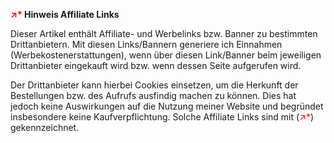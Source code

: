 **<span style="color: red;">↗*</span> Hinweis Affiliate Links**

Dieser Artikel enthält Affiliate- und Werbelinks bzw. Banner zu bestimmten Drittanbietern. Mit diesen Links/Bannern generiere ich Einnahmen (Werbekostenerstattungen), wenn über diesen Link/Banner beim jeweiligen Drittanbieter eingekauft wird bzw. wenn dessen Seite aufgerufen wird.

Der Drittanbieter kann hierbei Cookies einsetzen, um die Herkunft der Bestellungen bzw. des Aufrufs ausfindig machen zu können. Dies hat jedoch keine Auswirkungen auf die Nutzung meiner Website und begründet insbesondere keine Kaufverpflichtung. Solche Affiliate Links sind mit (<span style="color: red;">↗*</span>) gekennzeichnet.

[Amazon]: https://amzn.to/2NeZBMW "Wettys Amazon Affiliate Link"
[Nikon D750]: https://www.amazon.de/gp/product/B00NINZLKK/ref=as_li_qf_asin_il_tl?ie=UTF8&tag=wetty-21&creative=6742&linkCode=as2&creativeASIN=B00NINZLKK&linkId=80eb8b3f46e2a11c8c2b0ac46328af01 "Nikon D750 SLR-Digitalkamera (24,3 Megapixel, 8,1 cm (3,2 Zoll) Display, HDMI, USB 2.0) nur Gehäuse schwarz"
[Nikon Coolpix A]: https://www.amazon.de/gp/product/B00BPMIJOG/ref=as_li_qf_asin_il_tl?ie=UTF8&tag=wetty-21&creative=6742&linkCode=as2&creativeASIN=B00BPMIJOG&linkId=22ca256d1b4e85cd1935e20d26cad095 "Nikon Coolpix A Digitalkamera (16 Megapixel, 7,6 cm (3 Zoll) LCD-Display, 28mm Weitwinkelobjektiv, Lichtstärke 1:2,8, Full HD Video) titan silber"
[Nikon D7200]: https://amzn.to/2SAHVbO "Nikon D7200 SLR-Digitalkamera (24 Megapixel, 8 cm (3,2 Zoll) LCD-Display, Wi-Fi, NFC, Full-HD-Video) nur Kameragehäuse schwarz"
[Nikon Z6]: https://amzn.to/3LvTrAN "Nikon Z 6 Spiegellose Vollformat-Kamera (24,5 MP, 12 Bilder pro Sekunde, 5 Achsen-Bildstabilisator, OLED-Sucher mit 3,69 Millionen Bildpunkten, AF mit 273 Messfeldern, 4K UHD Video)"
[Nikon Z6 II]: https://amzn.to/3HxrdXl "Nikon Z 6II Spiegellose Vollformat-Kamera (24,5 MP, 14 Bilder pro Sekunde, Hybrid-AF, 2 EXPEED-Prozessoren, doppeltes Speicherkartenfach, 4K UHD Video mit 10-Bit-HDMI-Ausgabe)"
[Nikon FTZ Adapter]: https://amzn.to/3koJs4r "NIKON FTZ Bajonettadapter"
[NIKKOR Z 14-30mm 1:4 S]: https://amzn.to/3UYCLFU "Ultraweitwinkel-Zoom für Nikon-Z-Kameras. Mit durchgehender Lichtstärke von 1:4 und einem großen Brennweitenbereich von 14 bis 30 mm"
[Tamron 150-600mm F/5-6.3 Di VC USD]: https://amzn.to/2Vnl1qt "Tamron SP 150-600mm F/5-6.3 Di VC USD Teleobjektiv für Nikon"
[Tamron SP 150-600mm F/5-6.3 Di VC USD G2]: https://amzn.to/3aq3aFo "Tamron SP 150-600mm F/5-6.3 Di VC USD G2"
[Tamron Tele-Converter 1.4x]: https://amzn.to/3bs4WY0 "Tamron Tele-Converter 1.4x"
[Tamron SP 15-30mm F/2.8 Di VC USD]: https://amzn.to/2StbrCg "Tamron SP 15-30mm Weitwinkel Objektiv F/2.8 Di VC USD für Nikon"
[Tamron SP 70-200mm F/2.8 Di VC USD G2]: https://amzn.to/2WmakpR "Tamron SP 70-200mm F/2.8 Di VC USD G2"
[Tamron SP 24-70mm F/2.8 Di VC USD G2]: https://amzn.to/3gIfGqI "Tamron SP 24-70mm F/2.8 Di VC USD G2"
[Samyang 14/2,8]: https://amzn.to/2GSIlsQ "Samyang 14/2,8 Objektiv DSLR Nikon F AE manueller Fokus automatischer Blendenring Fotoobjektiv, Weitwinkelobjektiv schwarz"
[Nikon 50 mm/F 1.4 G]: https://amzn.to/2CO3S1J "Nikon 50 mm/F 1.4 G Objektiv"
[Nikon 35 mm/F 1.8 G]: https://amzn.to/3tX2hz3 "Nikon AF-S Nikkor 35mm 1:1.8G ED Objektiv"
[Nikon AF-S Nikkor 18-35mm 1:3,5-4,5G ED]: https://amzn.to/2GUCoeQ "Nikon AF-S Nikkor 18-35mm 1:3,5-4,5G ED Objektiv"
[Nikon Z 24-70 mm f/4 S]: https://amzn.to/3An0CbY "Nikon Nikkor Z 24-70 mm f/4 S"
[Nikon Z 24-200mm 1:4.0-6.3 VR]: https://amzn.to/3DGQzPl "Nikon Z 24-200mm 1:4.0-6.3 VR"
[Novoflex TrioPod A2840]: https://amzn.to/2H1pNa2 "Novoflex TrioPod A2840 Professionelles Dreibeinstativ mit 4-Segment-Aluminiumbeinen und 151 cm Arbeitshöhe - Made in Germany"
[Lowepro Pro Runner 450 AW]: https://amzn.to/2GSv3g0 "Lowepro Pro Runner 450 AW SLR-Kamerarucksack (für SLR, Zubehör und 17-Zoll-Notebook) schwarz"
[Lightroom]: https://amzn.to/2RTl64T "Adobe Lightroom"
[Topaz Labs]: https://topazlabs.com/ "Topaz Labs"
[DeNoise AI]: https://topazlabs.com/denoise-ai-2/ "DeNoise AI von Topaz Labs"
[Sharpen AI]: https://topazlabs.com/sharpen-ai/ "Sharpen AI von Topaz Labs"
[Topaz Labs Affiliate Link]: http://topazlabs.refr.cc/thomaswetterer "Topaz Labs Affiliate Link von Thomas Wetterer"
[Photo AI]: https://www.topazlabs.com/topaz-photo-ai  "Photo AI von Topaz Labs"
[KAISER slimlite plano]: https://amzn.to/3bmnSde "KAISER slimlite plano Leuchtplatte"
[Fomapan 200]: https://amzn.to/30hdixw "Fomapan 200 ASA Black und White 35 mm Film 36 Aufnahmen"
[Fomapan 200 Rollfilm 120]: https://amzn.to/3kSnHJS "Fomapan, Rollfilm 120, Schwarzweiß, 200 ASA"
